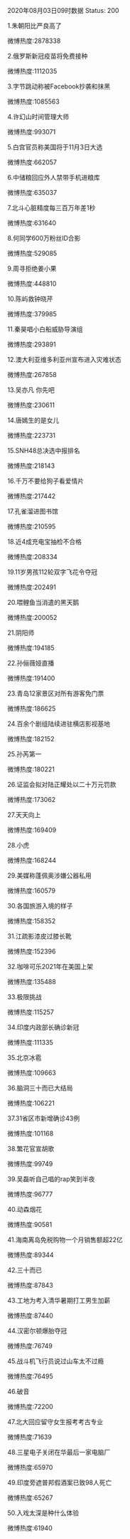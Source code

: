 2020年08月03日09时数据
Status: 200

1.朱朝阳比严良高了

微博热度:2878338

2.俄罗斯新冠疫苗将免费接种

微博热度:1112035

3.字节跳动称被Facebook抄袭和抹黑

微博热度:1085563

4.许幻山时间管理大师

微博热度:993071

5.白宫官员称美国将于11月3日大选

微博热度:662057

6.中储粮回应外人禁带手机进粮库

微博热度:635037

7.北斗心脏精度每三百万年差1秒

微博热度:631640

8.何同学600万粉丝ID合影

微博热度:529085

9.周寻拒绝姜小果

微博热度:448810

10.陈屿救钟晓芹

微博热度:379985

11.秦昊唱小白船威胁导演组

微博热度:293891

12.澳大利亚维多利亚州宣布进入灾难状态

微博热度:267858

13.吴亦凡 你先吧

微博热度:230611

14.唐嫣生的是女儿

微博热度:223731

15.SNH48总决选中报排名

微博热度:218143

16.千万不要给狗子看爱情片

微博热度:217442

17.孔雀溜进图书馆

微博热度:210595

18.近4成充电宝抽检不合格

微博热度:208334

19.11岁男孩112轮双字飞花令夺冠

微博热度:202491

20.喂鲤鱼当消遣的黑天鹅

微博热度:200052

21.阴阳师

微博热度:194185

22.孙俪薇娅直播

微博热度:191400

23.青岛12家景区对所有游客免门票

微博热度:186625

24.百余个剧组陆续进驻横店影视基地

微博热度:182152

25.孙芮第一

微博热度:180221

26.证监会拟对陆正耀处以二十万元罚款

微博热度:173062

27.天天向上

微博热度:169409

28.小虎

微博热度:168244

29.美媒称蓬佩奥涉嫌公器私用

微博热度:160579

30.各国旅游入境的样子

微博热度:158352

31.江疏影漆皮过膝长靴

微博热度:152396

32.咖啡可乐2021年在美国上架

微博热度:135488

33.极限挑战

微博热度:115257

34.印度内政部长确诊新冠

微博热度:111335

35.北京冰雹

微博热度:109663

36.脑洞三十而已大结局

微博热度:106221

37.31省区市新增确诊43例

微博热度:101168

38.繁花官宣胡歌

微博热度:99749

39.吴磊听自己唱的rap笑到半夜

微博热度:96777

40.动森烟花

微博热度:90581

41.海南离岛免税购物一个月销售额超22亿

微博热度:89344

42.三十而已

微博热度:87843

43.工地为考入清华暑期打工男生加薪

微博热度:87440

44.汉密尔顿爆胎夺冠

微博热度:76749

45.战斗机飞行员说过山车太不过瘾

微博热度:76495

46.破音

微博热度:72200

47.北大回应留守女生报考考古专业

微博热度:71639

48.三星电子关闭在华最后一家电脑厂

微博热度:65970

49.印度旁遮普邦假酒案已致98人死亡

微博热度:65267

50.入戏太深是种什么体验

微博热度:61940

